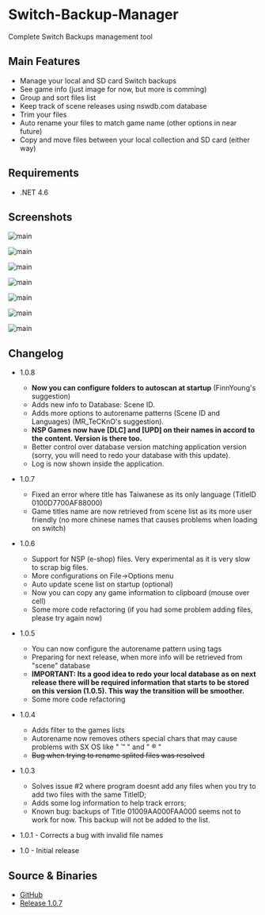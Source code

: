 # Switch-Backup-Manager
Complete Switch Backups management tool

## Main Features
* Manage your local and SD card Switch backups
* See game info (just image for now, but more is comming)
* Group and sort files list
* Keep track of scene releases using nswdb.com database
* Trim your files
* Auto rename your files to match game name (other options in near future)
* Copy and move files between your local collection and SD card (either way)

## Requirements
* .NET 4.6

## Screenshots

![main](https://i.imgur.com/SHlcuGp.png)

![main](https://i.imgur.com/dH5t3Vi.png)

![main](https://i.imgur.com/Ufhn64p.png)

![main](https://i.imgur.com/dHRvZ4J.png)

![main](https://i.imgur.com/3Qyat3W.png)

![main](https://i.imgur.com/vENGuJn.png)

![main](https://i.imgur.com/wABgTLS.png)

## Changelog

* 1.0.8
  - **Now you can configure folders to autoscan at startup** (FinnYoung's suggestion)
  - Adds new info to Database: Scene ID.
  - Adds more options to autorename patterns (Scene ID and Languages) (MR_TeCKnO's suggestion).
  - **NSP Games now have [DLC] and [UPD] on their names in accord to the content. Version is there too.**
  - Better control over database version matching application version (sorry, you will need to redo your database with this update).
  - Log is now shown inside the application.

* 1.0.7
  - Fixed  an error where title has Taiwanese as its only language (TitleID 0100D7700AF88000)
  - Game titles name are now retrieved from scene list as its more  user friendly (no more chinese names that causes problems when loading on switch)

* 1.0.6
  - Support for NSP (e-shop) files. Very experimental as it is very slow to scrap big files.
  - More configurations on File->Options menu
  - Auto update scene list on startup (optional)
  - Now you can copy any game information to clipboard (mouse over cell)
  - Some more code refactoring (if you had some problem adding files, please try again now)

* 1.0.5
  - You can now configure the autorename pattern using tags
  - Preparing for next release, when more info will be retrieved from "scene" database
  - **IMPORTANT: Its a good idea to redo your local database as on next release there will be required information**
    **that starts to be stored on this version (1.0.5). This way the transition will be smoother.**
  - Some more code refactoring

* 1.0.4
  - Adds filter to the games lists
  - Autorename now removes others special chars that may cause problems with SX OS like " ™ " and " ® "
  - ~~Bug when trying to rename splited files was resolved~~

* 1.0.3
  - Solves issue #2 where program doesnt add any files when you try to add two files with the same TitleID;
  - Adds some log information to help track errors;
  - Known bug: backups of Title 01009AA000FAA000 seems not to work for now. This backup will not be added to the list.

* 1.0.1 - Corrects a bug with invalid file names

* 1.0 - Initial release


## Source & Binaries
* [GitHub](https://github.com/gibaBR/Switch-Backup-Manager/archive/master.zip)
* [Release 1.0.7](https://github.com/gibaBR/Switch-Backup-Manager/releases/tag/v1.0.7)


